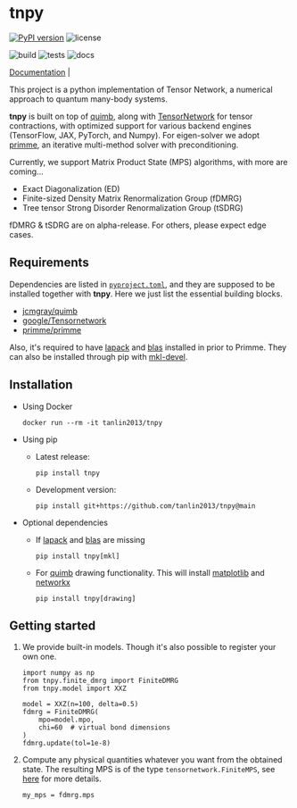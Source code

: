 # tnpy

[![PyPI version](https://badge.fury.io/py/tnpy.svg)](https://badge.fury.io/py/tnpy)
![license](https://img.shields.io/github/license/tanlin2013/tnpy?style=plastic)

![build](https://github.com/tanlin2013/tnpy/actions/workflows/build.yml/badge.svg)
![tests](https://github.com/tanlin2013/tnpy/actions/workflows/tests.yml/badge.svg)
![docs](https://github.com/tanlin2013/tnpy/actions/workflows/docs.yml/badge.svg)

[Documentation](https://tanlin2013.github.io/tnpy/) |

This project is a python implementation of Tensor Network,
a numerical approach to quantum many-body systems.


**tnpy** is built on top of [quimb](https://github.com/jcmgray/quimb),
along with [TensorNetwork](https://github.com/google/TensorNetwork) for tensor contractions,
with optimized support for various backend engines (TensorFlow, JAX, PyTorch, and Numpy).
For eigen-solver we adopt [primme](https://github.com/primme/primme),
an iterative multi-method solver with preconditioning.

Currently, we support Matrix Product State (MPS) algorithms,
with more are coming...

* Exact Diagonalization (ED)
* Finite-sized Density Matrix Renormalization Group (fDMRG)
* Tree tensor Strong Disorder Renormalization Group (tSDRG)

fDMRG & tSDRG are on alpha-release.
For others, please expect edge cases.

Requirements
------------
Dependencies are listed in
[`pyproject.toml`](https://github.com/tanlin2013/tnpy/blob/main/pyproject.toml),
and they are supposed to be installed together with **tnpy**.
Here we just list the essential building blocks.

  * [jcmgray/quimb](https://github.com/jcmgray/quimb)
  * [google/Tensornetwork](https://github.com/google/TensorNetwork)
  * [primme/primme](https://github.com/primme/primme)

Also, it's required to have [lapack](http://www.netlib.org/lapack/)
and [blas](http://www.netlib.org/blas/) installed in prior to Primme.
They can also be installed through pip
with [mkl-devel](https://pypi.org/project/mkl-devel/).

Installation
------------

   * Using Docker

     ```
     docker run --rm -it tanlin2013/tnpy
     ```
   * Using pip
     * Latest release:
       ```
       pip install tnpy
       ```
     * Development version:
       ```
       pip install git+https://github.com/tanlin2013/tnpy@main
       ```
   * Optional dependencies
     * If [lapack](http://www.netlib.org/lapack/) and
       [blas](http://www.netlib.org/blas/) are missing
       ```
       pip install tnpy[mkl]
       ```
     * For [quimb](https://github.com/jcmgray/quimb) drawing functionality.
       This will install [matplotlib](https://matplotlib.org/)
       and [networkx](https://networkx.org/)
       ```
       pip install tnpy[drawing]
       ```

Getting started
---------------
1. We provide built-in models. Though it's also possible to register your own one.

   ```
   import numpy as np
   from tnpy.finite_dmrg import FiniteDMRG
   from tnpy.model import XXZ

   model = XXZ(n=100, delta=0.5)
   fdmrg = FiniteDMRG(
       mpo=model.mpo,
       chi=60  # virtual bond dimensions
   )
   fdmrg.update(tol=1e-8)
   ```

2. Compute any physical quantities whatever you want from the obtained state.
   The resulting MPS is of the type `tensornetwork.FiniteMPS`,
   see [here](https://tensornetwork.readthedocs.io/en/latest/stubs/tensornetwork.FiniteMPS.html#tensornetwork.FiniteMPS) for more details.

   ```
   my_mps = fdmrg.mps
   ```
